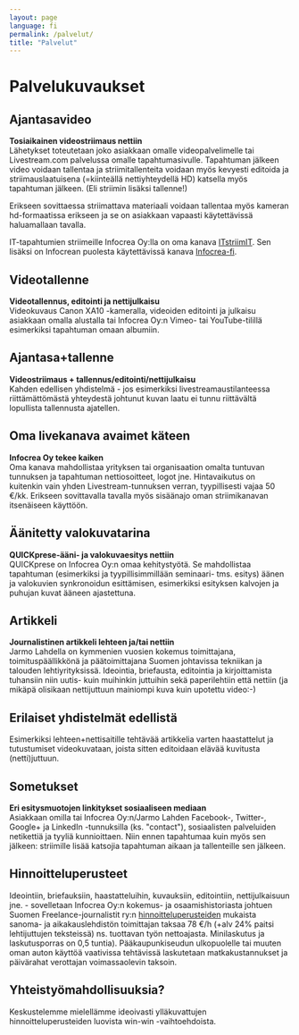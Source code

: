 ```yaml
---
layout: page
language: fi
permalink: /palvelut/
title: "Palvelut"
---
```



Palvelukuvaukset
================

Ajantasavideo
-------------
**Tosiaikainen videostriimaus nettiin**  
Lähetykset toteutetaan joko asiakkaan omalle videopalvelimelle tai Livestream.com palvelussa omalle tapahtumasivulle. Tapahtuman jälkeen video voidaan tallentaa ja striimitallenteita voidaan myös kevyesti editoida ja striimauslaatuisena (=kiinteällä nettiyhteydellä HD) katsella myös tapahtuman jälkeen. (Eli striimin lisäksi tallenne!) 

Erikseen sovittaessa striimattava materiaali voidaan tallentaa myös kameran hd-formaatissa erikseen ja se on asiakkaan vapaasti käytettävissä haluamallaan tavalla.

IT-tapahtumien striimeille Infocrea Oy:lla on oma kanava [ITstriimIT](https://new.livestream.com/ITstriimIT). Sen lisäksi on Infocrean puolesta käytettävissä kanava [Infocrea-fi](https://new.livestream.com/Infocrea-fi). 

Videotallenne
-------------
**Videotallennus, editointi ja nettijulkaisu**  
Videokuvaus Canon XA10 -kameralla, videoiden editointi ja julkaisu asiakkaan omalla alustalla tai Infocrea Oy:n Vimeo- tai YouTube-tilillä esimerkiksi tapahtuman omaan albumiin.

Ajantasa+tallenne
------------------
**Videostriimaus + tallennus/editointi/nettijulkaisu**  
Kahden edellisen yhdistelmä - jos esimerkiksi livestreamaustilanteessa riittämättömästä yhteydestä johtunut kuvan laatu ei tunnu riittävältä lopullista tallennusta ajatellen.

Oma livekanava avaimet käteen
-----------------------------
**Infocrea Oy tekee kaiken**  
Oma kanava mahdollistaa yrityksen tai organisaation omalta tuntuvan tunnuksen ja tapahtuman nettiosoitteet, logot jne. Hintavaikutus on kuitenkin vain yhden Livestream-tunnuksen verran, tyypillisesti vajaa 50 €/kk. Erikseen sovittavalla tavalla myös sisäänajo oman striimikanavan itsenäiseen käyttöön. 

Äänitetty valokuvatarina
------------------------
**QUICKprese-ääni- ja valokuvaesitys nettiin**  
QUICKprese on Infocrea Oy:n omaa kehitystyötä. Se mahdollistaa tapahtuman (esimerkiksi ja tyypillisimmillään seminaari- tms. esitys) äänen ja valokuvien synkronoidun esittämisen, esimerkiksi esityksen kalvojen ja puhujan kuvat ääneen ajastettuna.

Artikkeli
---------
**Journalistinen artikkeli lehteen ja/tai nettiin**   
Jarmo Lahdella on kymmenien vuosien kokemus toimittajana, toimituspäällikkönä ja päätoimittajana Suomen johtavissa tekniikan ja talouden lehtiyrityksissä. Ideointia, briefausta, editointia ja kirjoittamista tuhansiin niin uutis- kuin muihinkin juttuihin sekä paperilehtiin että nettiin (ja mikäpä olisikaan nettijuttuun mainiompi kuva kuin upotettu video:-)

Erilaiset yhdistelmät edellistä
--------------------------------
Esimerkiksi lehteen+nettisaitille tehtävää artikkelia varten haastattelut ja tutustumiset videokuvataan, joista sitten editoidaan elävää kuvitusta (netti)juttuun.

Sometukset
----------
**Eri esitysmuotojen linkitykset sosiaaliseen mediaan**  
Asiakkaan omilla tai Infocrea Oy:n/Jarmo Lahden Facebook-, Twitter-, Google+ ja LinkedIn -tunnuksilla (ks. "contact"), sosiaalisten palveluiden netikettiä ja tyyliä kunnioittaen. Niin ennen tapahtumaa kuin myös sen jälkeen: striimille lisää katsojia tapahtuman aikaan ja tallenteille sen jälkeen.

Hinnoitteluperusteet
--------------------
Ideointiin, briefauksiin, haastatteluihin, kuvauksiin, editointiin, nettijulkaisuun jne. - sovelletaan Infocrea Oy:n kokemus- ja osaamishistoriasta johtuen Suomen Freelance-journalistit ry:n [hinnoitteluperusteiden](http://uusi.freet.fi/palkkiot-ja-sopimukset/miten-free-journalisti-hinnoittelee-tyonsa/) mukaista sanoma- ja aikakauslehdistön toimittajan taksaa 78 €/h (+alv 24% paitsi lehtijuttujen teksteissä) ns. tuottavan työn nettoajasta. Minilaskutus ja laskutusporras on 0,5 tuntia). Pääkaupunkiseudun ulkopuolelle tai muuten oman auton käyttöä vaativissa tehtävissä laskutetaan matkakustannukset ja päivärahat verottajan voimassaolevin taksoin.

Yhteistyömahdollisuuksia?
-------------------------
Keskustelemme  mielellämme ideoivasti ylläkuvattujen hinnoitteluperusteiden luovista win-win -vaihtoehdoista.